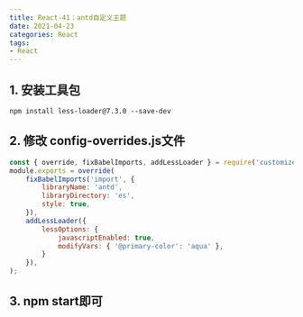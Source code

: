 ```yaml
---
title: React-41：antd自定义主题
date: 2021-04-23
categories: React
tags: 
- React
---
```

## 1. 安装工具包
```
npm install less-loader@7.3.0 --save-dev
```
## 2. 修改 config-overrides.js文件
```js
const { override, fixBabelImports, addLessLoader } = require('customize-cra');
module.exports = override(
    fixBabelImports('import', {
        libraryName: 'antd',
        libraryDirectory: 'es',
        style: true,
    }),
    addLessLoader({
        lessOptions: {
            javascriptEnabled: true,
            modifyVars: { '@primary-color': 'aqua' },
        }
    }),
);
```
## 3. npm start即可